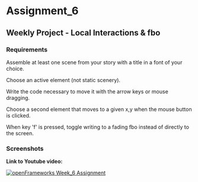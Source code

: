 # Assignment_6

## Weekly Project - Local Interactions & fbo

### Requirements
Assemble at least one scene from your story with a title in a font of your choice.

Choose an active element (not static scenery).

Write the code necessary to move it with the arrow keys or mouse dragging.

Choose a second element that moves to a given x,y when the mouse button is clicked.

When key 'f' is pressed, toggle writing to a fading fbo instead of directly to the screen.

### Screenshots

**Link to Youtube video:**

[![openFrameworks Week_6 Assignment](http://img.youtube.com/vi/Oz8Do0fbWfU/0.jpg)](http://www.youtube.com/watch?v=Oz8Do0fbWfU)

